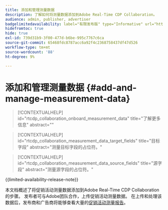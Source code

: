 ```yaml
---
title: 添加和管理测量数据
description: 了解如何将测量数据添加到Adobe Real-Time CDP Collaboration。
audience: admin, publisher, advertiser
badgelimitedavailability: label="有限发布版" type="Informative" url="https://helpx.adobe.com/legal/product-descriptions/real-time-customer-data-platform-collaboration.html newtab=true"
hidefromtoc: true
hide: true
exl-id: 739d31b9-3f00-477d-b6be-995c7767c6ca
source-git-commit: 65468fdc8787acc6a92f4c2368758437df47d526
workflow-type: tm+mt
source-wordcount: '88'
ht-degree: 9%

---
```


# 添加和管理测量数据 {#add-and-manage-measurement-data}

>[!CONTEXTUALHELP]
>id="rtcdp_collaboration_onboard_measurement_data"
>title="了解更多信息"
>abstract=""

>[!CONTEXTUALHELP]
>id="rtcdp_collaboration_measurement_data_target_fields"
>title="目标字段"
>abstract="测量目标字段的占位符。"

>[!CONTEXTUALHELP]
>id="rtcdp_collaboration_measurement_data_source_fields"
>title="源字段"
>abstract="测量源字段的占位符。"

{{limited-availability-release-note}}

本文档概述了将促销活动测量数据添加到Adobe Real-Time CDP Collaboration的步骤。 发布者可与Adobe团队合作，上传促销活动测量数据。 在上传和处理该数据后，发布商和广告商将能够查看大量的[促销活动测量报告](/help/guide/collaborate/measure.md)。
